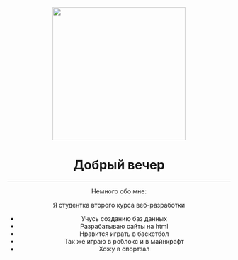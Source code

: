 
<div id="header" align="center">
  <img src=https://img.freepik.com/premium-photo/image-of-a-funny-sheep-wearing-sunglasses-on-blue-background_175994-6713.jpg?size=626&ext=jpg" width="300"/>
</div>
<div id="badges" align="center">
  <h1>  
  Добрый вечер
  </h1>
  
---
Немного обо мне:

Я студентка второго курса веб-разработки
- Учусь созданию баз данных
- Разрабатываю сайты на html
- Нравится играть в баскетбол
- Так же играю в роблокс и в майнкрафт
- Хожу в спортзал



